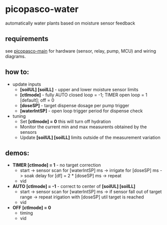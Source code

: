 # picopasco-water
automatically water plants based on moisture sensor feedback
## requirements
see [picopasco-main](https://github.com/GrayHatGuy/picopasco#parts) for hardware (sensor, relay, pump, MCU) and wiring diagrams.
## how to:
* update inputs
  - **[soilUL] [soilLL]** - upper and lower moisture sensor limits 
  - **[ctlmode]** - fully AUTO closed loop = -1; TIMER open loop = 1 [default]; off = 0
  - **[doseSP]** - target dispense dosage per pump trigger
  - **[waterIntSP]** - open loop trigger period for dispense check 
* tuning
  - Set **[ctlmode] = 0** this will turn off hydration  
  - Monitor the current min and max measurents obtained by the sensors
  - Update **[soilUL] [soilLL]** limits outside of the measurement variation 
## demos:
  - **TIMER [ctlmode] = 1** - no target correction
    * start -> sensor scan for [waterIntSP] ms -> irrigate for [doseSP] ms -> soak delay for [df] = 2 * [doseSP] ms -> repeat
    * vid
  - **AUTO [ctlmode] = -1** - correct to center of **[soilUL] [soilLL]**
    * start -> sensor scan for [waterIntSP] ms -> if sensor fall out of target range -> repeat irigation with [doseSP] util target is reached
    * vid
  - **OFF [ctlmode] = 0**
    * timing
    * vid
